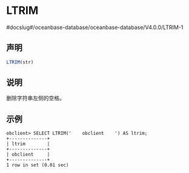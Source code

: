 LTRIM 
==========================
#docslug#/oceanbase-database/oceanbase-database/V4.0.0/LTRIM-1


声明 
-----------------------

```javascript
LTRIM(str)
```



说明 
-----------------------

删除字符串左侧的空格。

示例 
-----------------------

```unknow
obclient> SELECT LTRIM('    obclient    ') AS ltrim;
+--------------+
| ltrim        |
+--------------+
| obclient     |
+--------------+
1 row in set (0.01 sec)
```


